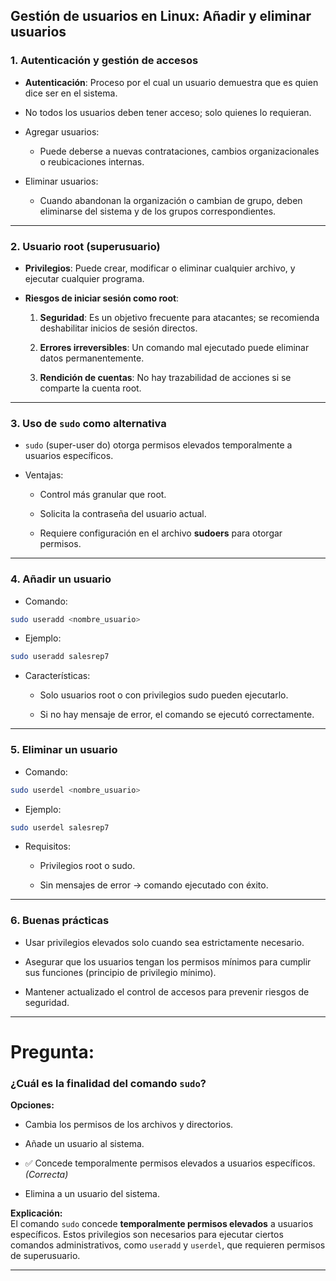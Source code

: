 
## **Gestión de usuarios en Linux: Añadir y eliminar usuarios**

### **1. Autenticación y gestión de accesos**

- **Autenticación**: Proceso por el cual un usuario demuestra que es quien dice ser en el sistema.
    
- No todos los usuarios deben tener acceso; solo quienes lo requieran.
    
- Agregar usuarios:
    
    - Puede deberse a nuevas contrataciones, cambios organizacionales o reubicaciones internas.
        
- Eliminar usuarios:
    
    - Cuando abandonan la organización o cambian de grupo, deben eliminarse del sistema y de los grupos correspondientes.
        

---

### **2. Usuario root (superusuario)**

- **Privilegios**: Puede crear, modificar o eliminar cualquier archivo, y ejecutar cualquier programa.
    
- **Riesgos de iniciar sesión como root**:
    
    1. **Seguridad**: Es un objetivo frecuente para atacantes; se recomienda deshabilitar inicios de sesión directos.
        
    2. **Errores irreversibles**: Un comando mal ejecutado puede eliminar datos permanentemente.
        
    3. **Rendición de cuentas**: No hay trazabilidad de acciones si se comparte la cuenta root.
        

---

### **3. Uso de `sudo` como alternativa**

- `sudo` (super-user do) otorga permisos elevados temporalmente a usuarios específicos.
    
- Ventajas:
    
    - Control más granular que root.
        
    - Solicita la contraseña del usuario actual.
        
    - Requiere configuración en el archivo **sudoers** para otorgar permisos.
        

---

### **4. Añadir un usuario**

- Comando:
    

```bash
sudo useradd <nombre_usuario>
```

- Ejemplo:
    

```bash
sudo useradd salesrep7
```

- Características:
    
    - Solo usuarios root o con privilegios sudo pueden ejecutarlo.
        
    - Si no hay mensaje de error, el comando se ejecutó correctamente.
        

---

### **5. Eliminar un usuario**

- Comando:
    

```bash
sudo userdel <nombre_usuario>
```

- Ejemplo:
    

```bash
sudo userdel salesrep7
```

- Requisitos:
    
    - Privilegios root o sudo.
        
    - Sin mensajes de error → comando ejecutado con éxito.
        

---

### **6. Buenas prácticas**

- Usar privilegios elevados solo cuando sea estrictamente necesario.
    
- Asegurar que los usuarios tengan los permisos mínimos para cumplir sus funciones (principio de privilegio mínimo).
    
- Mantener actualizado el control de accesos para prevenir riesgos de seguridad.
    

---

# **Pregunta:**  

### ¿Cuál es la finalidad del comando `sudo`?

**Opciones:**

- Cambia los permisos de los archivos y directorios.
    
- Añade un usuario al sistema.
    
- ✅ Concede temporalmente permisos elevados a usuarios específicos. _(Correcta)_
    
- Elimina a un usuario del sistema.
    

**Explicación:**  
El comando `sudo` concede **temporalmente permisos elevados** a usuarios específicos. Estos privilegios son necesarios para ejecutar ciertos comandos administrativos, como `useradd` y `userdel`, que requieren permisos de superusuario.

---
